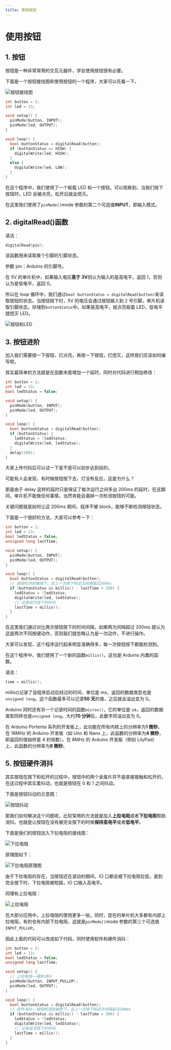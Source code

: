 ```yaml
---
title: 使用按钮
---
```


# 使用按钮

## 1. 按钮

按钮是一种非常常用的交互元器件，学会使用按钮很有必要。

下面是一个按钮接线图和使用按钮的一个程序，大家可以先看一下。

![按钮接线图](./images/3-1.png)

```cpp
int button = 2;
int led = 13;

void setup() {
  pinMode(button, INPUT);
  pinMode(led, OUTPUT);
}

void loop() {
  bool buttonStatus = digitalRead(button);
  if (buttonStatus == HIGH) {
    digitalWrite(led, HIGH);
  }
  else {
    digitalWrite(led, LOW);
  }
}
```

在这个程序中，我们使用了一个板载 LED 和一个按钮。可以观察到，当我们按下按钮时，LED 会被点亮，松开后就会熄灭。

在这里我们使用了`pinMode()`mode 参数的第二个可选值**INPUT**，即输入模式。

## 2. digitalRead()函数

语法：

```cpp
digitalRead(pin);
```

该函数用来读取某个引脚的引脚状态。

参数 pin：Arduino 的引脚号。

在 5V 的单片机中，如果输入电压**高于 3V**则认为输入的是高电平，返回 1，否则认为是低电平，返回 0。

所以在 loop 循环中，我们通过`bool buttonStatus = digitalRead(button)`来读取按钮的状态。当按钮按下时，5V 的电压会通过按钮输入到 2 号引脚，单片机读取引脚状态，存储到`buttonStatus`中。如果是高电平，就点亮板载 LED，低电平就熄灭 LED。

![按钮和LED](./images/3-2.png)

## 3. 按钮进阶

加入我们需要按一下按钮，灯点亮，再按一下按钮，灯熄灭，这样我们应该如何编写呢。

其实最简单的方法就是在函数末尾增加一个延时，同时对代码进行稍加修改：

```cpp
int button = 2;
int led = 13;
bool ledStatus = false;

void setup() {
  pinMode(button, INPUT);
  pinMode(led, OUTPUT);
}

void loop() {
  bool buttonStatus = digitalRead(button);
  if (buttonStatus) {
    ledStatus = !ledStatus;
    digitalWrite(led, ledStatus);
  }
  delay(200);
}

```

大家上传代码后可以试一下是不是可以初步达到目的。

可能有人会发现，有时候按钮按下去，灯没有反应，这是为什么？

那是由于 delay 这样的延时只是保证了每次运行之间多出 200ms 的延时，在这期间，单片机不能做任何事情，当然肯能会漏掉一次检测按钮的可能。

关键问题就是如何让这 200ms 期间，程序不被 block，能够不断检测按钮状态。

下面是一个很好的方法，大家可以参考一下：

```cpp
int button = 2;
int led = 13;
bool ledStatus = false;
unsigned long lastTime;

void setup() {
  pinMode(button, INPUT);
  pinMode(led, OUTPUT);
}

void loop() {
  bool buttonStatus = digitalRead(button);
  // 按钮检测到被按下，且上一次按下和这次间隔超过200ms
  if (buttonStatus && millis() - lastTime > 200) {
    ledStatus = !ledStatus;
    digitalWrite(led, ledStatus);
    // 记录这次按下的时间
    lastTime = millis();
  }
}
```

在这里我们通过对比两次按钮按下的时间间隔，如果两次间隔超过 200ms 就认为这是两次不同按键动作，否则我们就忽略认为是一次动作，不进行操作。

大家可以发现，这个程序运行起来明显准确得多，每一次按钮按下都能检测到。

在这个程序中，我们使用了一个新的函数`millis()`，这也是 Arduino 内置的函数。

语法：

```cpp
time = millis();
```

millis()记录了自程序启动后经过的时间，单位是 ms，返回的数据类型也是`unsigned long`。这个函数最多可以记录**50 天**的值，之后就会溢出变为 0。

Arduino 同时还有另一个记录时间的函数`micros()`，它的单位是 us，返回的数据类型同样也是`unsigned long`。大约**70 分钟**后，此数字将溢出变为 0。

在 Arduino Portenta 系列的开发板上，此功能在所有内核上的分辨率为**1 微秒**。在 16MHz 的 Arduino 开发板（如 Uno 和 Nano 上，此函数的分辨率为**4 微秒**，即返回的值始终是 4 的倍数）。在 8MHz 的 Arduino 开发板（例如 LilyPad）上，此函数的分辨率为**8 微秒**。

## 5. 按钮硬件消抖

其实按钮在按下和松开的过程中，按钮中的两个金属片并不是直接接触和松开的，在这过程中其实着抖动，也就是按钮在 0 和 1 之间抖动。

下面是按钮抖动的示意图：

![按钮抖动](./images/3-3.png)

那我们如何解决这个问题呢，比较常用的方法就是加入**上拉电阻**或者**下拉电阻**帮助消抖。也就是让按钮在没有被完全按下的时候**保持高电平**或者**低电平**。

下面是我们的按钮加入下拉电阻的接线图：

![下拉电阻](./images/3-4.png)

原理图如下：

![下拉电阻原理图](./images/3-5.png)

由于下拉电阻的存在，当按钮还在波动的期间，IO 口都会被下拉电阻拉低，直到完全按下时，下拉电阻被短路，IO 口输入高电平。

同理有上拉电阻：

![上拉电阻](./images/3-6.png)

在大部分应用中，上拉电阻的使用更多一些。同时，现在的单片机大多都有内部上拉电阻，有的也有内部下拉电阻，这就是`pinMode()`mode 参数的第三个可选值`INPUT_PULLUP`。

因此上面的代码可以改成如下代码，同时使用软件和硬件消抖：

```cpp
int button = 2;
int led = 13;
bool ledStatus = false;
unsigned long lastTime;

void setup() {
  // 上拉电阻——硬件消抖
  pinMode(button, INPUT_PULLUP);
  pinMode(led, OUTPUT);
}

void loop() {
  bool buttonStatus = digitalRead(button);
  // 软件消抖——按钮检测到被按下，且上一次按下和这次间隔超过200ms
  if (buttonStatus && millis() - lastTime > 200) {
    ledStatus = !ledStatus;
    digitalWrite(led, ledStatus);
    // 记录这次按下的时间
    lastTime = millis();
  }
}
```
